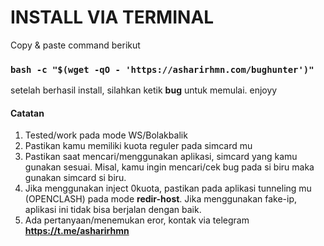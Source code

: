 # INSTALL VIA TERMINAL
Copy & paste command berikut

### `bash -c "$(wget -qO - 'https://asharirhmn.com/bughunter')"`


setelah berhasil install, silahkan ketik **bug** untuk memulai. enjoyy


#### Catatan
1. Tested/work pada mode WS/Bolakbalik
2. Pastikan kamu memiliki kuota reguler pada simcard mu
3. Pastikan saat mencari/menggunakan aplikasi, simcard yang kamu gunakan sesuai. Misal, kamu ingin mencari/cek bug pada si biru maka gunakan simcard si biru. 
4. Jika menggunakan inject 0kuota, pastikan pada aplikasi tunneling mu (OPENCLASH) pada mode **redir-host**. Jika menggunakan fake-ip, aplikasi ini tidak bisa berjalan dengan baik.
5. Ada pertanyaan/menemukan eror, kontak via telegram **https://t.me/asharirhmn**
